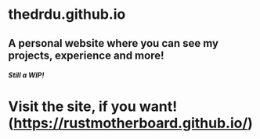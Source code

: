 # thedrdu.github.io

## A personal website where you can see my projects, experience and more!

##### Still a WIP!

# Visit the site, if you want! (https://rustmotherboard.github.io/)
